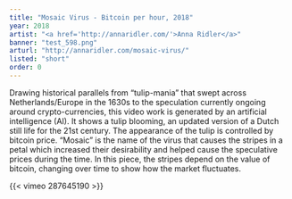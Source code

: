 ```yaml
---
title: "Mosaic Virus - Bitcoin per hour, 2018"
year: 2018
artist: "<a href='http://annaridler.com/'>Anna Ridler</a>"
banner: "test_598.png"
arturl: "http://annaridler.com/mosaic-virus/"
listed: "short"
order: 0
---
```


Drawing historical parallels from “tulip-mania” that swept across
Netherlands/Europe in the 1630s to the speculation currently ongoing around
crypto-currencies, this video work is generated by an artificial intelligence
(AI). It shows a tulip blooming, an updated version of a Dutch still life for
the 21st century. The appearance of the tulip is controlled by bitcoin price.
“Mosaic” is the name of the virus that causes the stripes in a petal which
increased their desirability and helped cause the speculative prices during the
time. In this piece, the stripes depend on the value of bitcoin, changing over
time to show how the market fluctuates.

{{< vimeo 287645190 >}}
